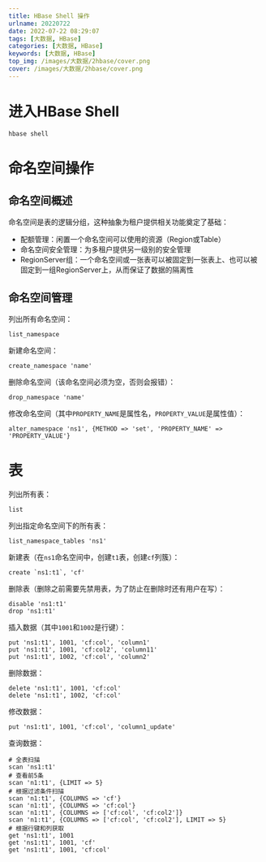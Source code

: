 ```yaml
---
title: HBase Shell 操作
urlname: 20220722
date: 2022-07-22 08:29:07
tags: [大数据, HBase]
categories: [大数据, HBase]
keywords: [大数据, HBase]
top_img: /images/大数据/2hbase/cover.png
cover: /images/大数据/2hbase/cover.png
---
```


# 进入HBase Shell

```shell
hbase shell
```

# 命名空间操作

## 命名空间概述

命名空间是表的逻辑分组，这种抽象为租户提供相关功能奠定了基础：
- 配额管理：闲置一个命名空间可以使用的资源（Region或Table）
- 命名空间安全管理：为多租户提供另一级别的安全管理
- RegionServer组：一个命名空间或一张表可以被固定到一张表上、也可以被固定到一组RegionServer上，从而保证了数据的隔离性

## 命名空间管理

列出所有命名空间：
```shell
list_namespace
```

新建命名空间：
```shell
create_namespace 'name'
```

删除命名空间（该命名空间必须为空，否则会报错）：
```shell
drop_namespace 'name'
```

修改命名空间（其中`PROPERTY_NAME`是属性名，`PROPERTY_VALUE`是属性值）：
```shell
alter_namespace 'ns1', {METHOD => 'set', 'PROPERTY_NAME' => 'PROPERTY_VALUE'}
```


# 表

列出所有表：
```shell
list
```

列出指定命名空间下的所有表：
```shell
list_namespace_tables 'ns1'
```

新建表（在`ns1`命名空间中，创建`t1`表，创建`cf`列簇）：
```shell
create `ns1:t1`, 'cf'
```

删除表（删除之前需要先禁用表，为了防止在删除时还有用户在写）：
```shell
disable 'ns1:t1'
drop 'ns1:t1'
```

插入数据（其中`1001`和`1002`是行键）：
```shell
put 'ns1:t1', 1001, 'cf:col', 'column1'
put 'ns1:t1', 1001, 'cf:col2', 'column11'
put 'ns1:t1', 1002, 'cf:col', 'column2'
```

删除数据：
```shell
delete 'ns1:t1', 1001, 'cf:col'
delete 'ns1:t1', 1002, 'cf:col'
```

修改数据：
```shell
put 'ns1:t1', 1001, 'cf:col', 'column1_update'
```

查询数据：
```shell
# 全表扫描
scan 'ns1:t1'
# 查看前5条
scan 'n1:t1', {LIMIT => 5}
# 根据过滤条件扫描
scan 'n1:t1', {COLUMNS => 'cf'}
scan 'n1:t1', {COLUMNS => 'cf:col'}
scan 'n1:t1', {COLUMNS => ['cf:col', 'cf:col2']}
scan 'n1:t1', {COLUMNS => ['cf:col', 'cf:col2'], LIMIT => 5}
# 根据行键和列获取
get 'ns1:t1', 1001
get 'ns1:t1', 1001, 'cf'
get 'ns1:t1', 1001, 'cf:col'
```



